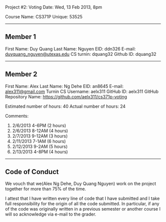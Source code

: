 Project #2: Voting
Date: Wed, 13 Feb 2013, 8pm

Course Name: CS371P
Unique: 53525


--------
Member 1
--------
First Name: Duy Quang
Last Name: Nguyen
EID: ddn326
E-mail: duyquang_nguyen@utexas.edu
CS turnin: dquang32
Github ID: dquang32

--------
Member 2
--------
First Name: Alex
Last Name: Ng Dehe
EID: an8645
E-mail: alex311@gmail.com
Turnin CS Username: aelx311
GitHub ID: aelx311
GitHub Repository Name: https://github.com/aelx311/cs371p-voting

Estimated number of hours: 40
Actual    number of hours: 24

Comments:
1) 2/6/2013 4-6PM  (2 hours)
2) 2/6/2013 8-12AM (4 hours)
3) 2/7/2013 9-12AM (3 hours)
4) 2/11/2013 7-1AM (6 hours)
5) 2/12/2013 9-2AM (5 hours)
6) 2/13/2013 4-8PM (4 hours)

---------------
Code of Conduct
---------------
We vouch that we(Alex Ng Dehe, Duy Quang Nguyen) work on the project together for more than 75% of the time.

I attest that I have written every line of code that I have submitted
and I take full responsibility for the origin of all the code submitted.
In particular, if any of the code was originally written in a previous
semester or another course I will so acknowledge via e-mail to the
grader.
